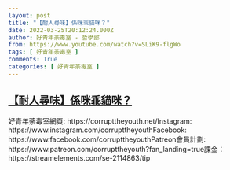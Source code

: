 ```yaml
---
layout: post
title: "【耐人尋味】係咪乖貓咪？"
date: 2022-03-25T20:12:24.000Z
author: 好青年荼毒室 - 哲學部
from: https://www.youtube.com/watch?v=SLiK9-flgWo
tags: [ 好青年荼毒室 ]
comments: True
categories: [ 好青年荼毒室 ]
---
```

<!--1648239144000-->
[【耐人尋味】係咪乖貓咪？](https://www.youtube.com/watch?v=SLiK9-flgWo)
------

<div>
好青年荼毒室網頁: https://corrupttheyouth.net/Instagram: https://www.instagram.com/corrupttheyouthFacebook: https://www.facebook.com/corrupttheyouthPatreon會員計劃: https://www.patreon.com/corrupttheyouth?fan_landing=true課金：https://streamelements.com/se-2114863/tip
</div>
